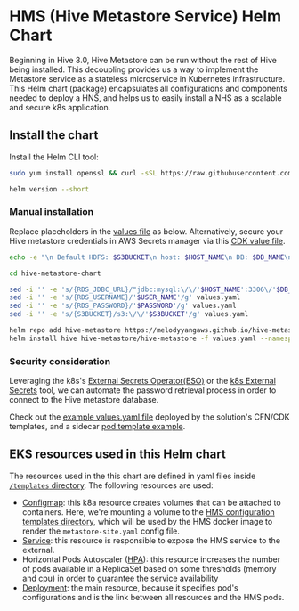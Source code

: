 # HMS (Hive Metastore Service) Helm Chart 

Beginning in Hive 3.0, Hive Metastore can be run without the rest of Hive being installed. This decoupling provides us a way to implement the Metastore service as a stateless microservice in Kubernetes infrastructure. This Helm chart (package) encapsulates all configurations and components needed to deploy a HNS, and helps us to easily install a NHS as a scalable and secure k8s application. 

## Install the chart
Install the Helm CLI tool:
```bash
sudo yum install openssl && curl -sSL https://raw.githubusercontent.com/helm/helm/master/scripts/get-helm-3 | bash

helm version --short
```

### Manual installation
Replace placeholders in the [values file](values.yaml) as below. Alternatively, secure your Hive metastore credentials in AWS Secrets manager via this [CDK value file](https://github.com/aws-samples/hive-emr-on-eks/blob/main/source/app_resources/hive-metastore-values.yaml). 
```bash
echo -e "\n Default HDFS: $S3BUCKET\n host: $HOST_NAME\n DB: $DB_NAME\n password: $PASSWORD\n username: $USER_NAME\n"

cd hive-metastore-chart

sed -i '' -e 's/{RDS_JDBC_URL}/"jdbc:mysql:\/\/'$HOST_NAME':3306\/'$DB_NAME'?createDatabaseIfNotExist=true"/g' values.yaml 
sed -i '' -e 's/{RDS_USERNAME}/'$USER_NAME'/g' values.yaml 
sed -i '' -e 's/{RDS_PASSWORD}/'$PASSWORD'/g' values.yaml
sed -i '' -e 's/{S3BUCKET}/s3:\/\/'$S3BUCKET'/g' values.yaml
```

```bash
helm repo add hive-metastore https://melodyyangaws.github.io/hive-metastore-chart
helm install hive hive-metastore/hive-metastore -f values.yaml --namespace=emr --debug
```

### Security consideration
Leveraging the k8s's [External Secrets Operator(ESO)](https://external-secrets.io/v0.4.4/guides-getting-started/) or the [k8s External Secrets](https://github.com/external-secrets/kubernetes-external-secrets) tool, we can automate the password retrieval process in order to connect to the Hive metastore database. 

Check out the [example values.yaml file](../source/app_resources/hive-metastore-values.yaml#L23) deployed by the solution's CFN/CDK templates, and a sidecar [pod template example](../deployment/app_code/job/sidecar_hms_pod_template.yaml#L48).


## EKS resources used in this Helm chart
The resources used in the this chart are defined in yaml files inside [`/templates` directory](./templates). The following resources are used:

- [Configmap](templates/configmap.yaml): this k8a resource creates volumes that can be attached to containers. Here, we're mounting a volume to the [HMS configuration templates directory](templates/deployment.yaml#L65), which will be used by the HMS docker image to render the `metastore-site.yaml` config file.
- [Service](templates/service.yaml): this resource is responsible to expose the HMS service to the external.
- Horizontal Pods Autoscaler ([HPA](templates/hpa.yaml)): this resource increases the number of pods available in a ReplicaSet based on some thresholds (memory and cpu) in order to guarantee the service availability
- [Deployment](templates/deployment.yaml): the main resource, because it specifies pod's configurations and is the link between all resources and the HMS pods.
